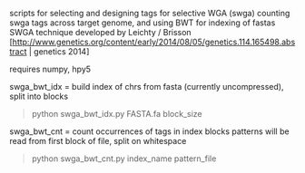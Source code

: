 scripts for selecting and designing tags for selective WGA (swga)
counting swga tags across target genome, and using BWT for indexing of fastas
SWGA technique developed by Leichty / Brisson [http://www.genetics.org/content/early/2014/08/05/genetics.114.165498.abstract | genetics 2014]


requires numpy, hpy5

swga_bwt_idx = build index of chrs from fasta (currently uncompressed), split into blocks
> python swga_bwt_idx.py FASTA.fa block_size

swga_bwt_cnt = count occurrences of tags in index blocks
patterns will be read from first block of file, split on whitespace
> python swga_bwt_cnt.py index_name pattern_file
